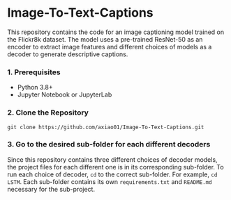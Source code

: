 # Image-To-Text-Captions

This repository contains the code for an image captioning model trained on the Flickr8k dataset. The model uses a pre-trained ResNet-50 as an encoder to extract image features and different choices of models as a decoder to generate descriptive captions.

### 1. Prerequisites
- Python 3.8+
- Jupyter Notebook or JupyterLab
  
### 2. Clone the Repository
`git clone https://github.com/axiao01/Image-To-Text-Captions.git`

### 3. Go to the desired sub-folder for each different decoders
Since this repository contains three different choices of decoder models, the project files for each different one is in its corresponding sub-folder. To run each choice of decoder, `cd` to the correct sub-folder. For example, `cd LSTM`. Each sub-folder contains its own  `requirements.txt` and `README.md` necessary for the sub-project.